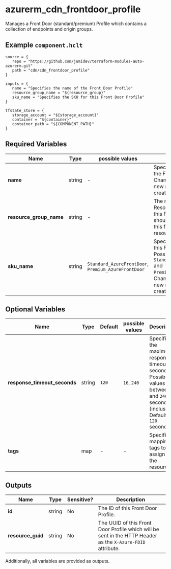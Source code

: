 # azurerm_cdn_frontdoor_profile

Manages a Front Door (standard/premium) Profile which contains a collection of endpoints and origin groups.

## Example `component.hclt`

```hcl
source = {
   repo = "https://github.com/jumidev/terraform-modules-auto-azurerm.git"   
   path = "cdn/cdn_frontdoor_profile"   
}

inputs = {
   name = "Specifies the name of the Front Door Profile"   
   resource_group_name = "${resource_group}"   
   sku_name = "Specifies the SKU for this Front Door Profile"   
}

tfstate_store = {
   storage_account = "${storage_account}"   
   container = "${container}"   
   container_path = "${COMPONENT_PATH}"   
}

```

## Required Variables

| Name | Type |  possible values |  Description |
| ---- | --------- |  ----------- | ----------- |
| **name** | string |  -  |  Specifies the name of the Front Door Profile. Changing this forces a new resource to be created. | 
| **resource_group_name** | string |  -  |  The name of the Resource Group where this Front Door Profile should exist. Changing this forces a new resource to be created. | 
| **sku_name** | string |  `Standard_AzureFrontDoor`, `Premium_AzureFrontDoor`  |  Specifies the SKU for this Front Door Profile. Possible values include `Standard_AzureFrontDoor` and `Premium_AzureFrontDoor`. Changing this forces a new resource to be created. | 

## Optional Variables

| Name | Type |  Default  |  possible values |  Description |
| ---- | --------- |  ----------- | ----------- | ----------- |
| **response_timeout_seconds** | string |  `120`  |  `16`, `240`  |  Specifies the maximum response timeout in seconds. Possible values are between `16` and `240` seconds (inclusive). Defaults to `120` seconds. | 
| **tags** | map |  -  |  -  |  Specifies a mapping of tags to assign to the resource. | 



## Outputs

| Name | Type | Sensitive? | Description |
| ---- | ---- | --------- | --------- |
| **id** | string | No  | The ID of this Front Door Profile. | 
| **resource_guid** | string | No  | The UUID of this Front Door Profile which will be sent in the HTTP Header as the `X-Azure-FDID` attribute. | 

Additionally, all variables are provided as outputs.
